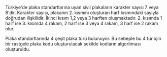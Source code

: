 Türkiye'de plaka standartlarına uyan sivil plakaların karakter sayısı 7 veya 8'dir. Karakter sayısı, plakanın 2. kısmını oluşturan harf kısmındaki sayıyla doğrudan ilişkilidir. 
İkinci kısım 1,2 veya 3 harften oluşmaktadır. 2. kısımda 1 harf ise 3. kısımda 4 rakam, 2 harf ise 3 veya 4 rakam, 3 harf ise 2 rakam olur.

Plaka standartlarında 4 çeşit plaka türü bulunuyor. Bu sebeple bu 4 tür için bir rastgele plaka kodu oluşturulacak şekilde kodların algoritması oluşturuldu.

